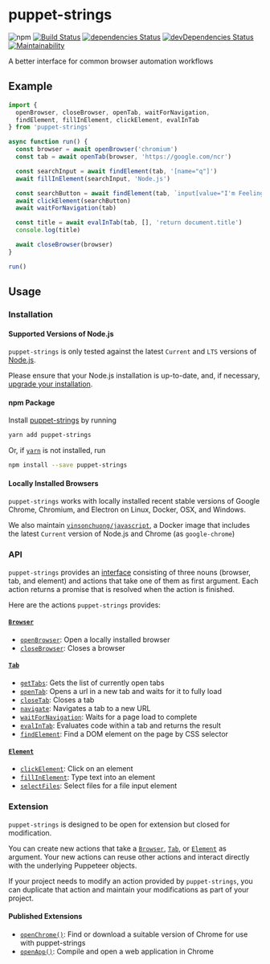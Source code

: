 # puppet-strings
![npm](https://img.shields.io/npm/v/puppet-strings.svg)
[![Build Status](https://travis-ci.org/vinsonchuong/puppet-strings.svg?branch=master)](https://travis-ci.org/vinsonchuong/puppet-strings)
[![dependencies Status](https://david-dm.org/vinsonchuong/puppet-strings/status.svg)](https://david-dm.org/vinsonchuong/puppet-strings)
[![devDependencies Status](https://david-dm.org/vinsonchuong/puppet-strings/dev-status.svg)](https://david-dm.org/vinsonchuong/puppet-strings?type=dev)
[![Maintainability](https://api.codeclimate.com/v1/badges/7c6c8bbe130e1e1dc161/maintainability)](https://codeclimate.com/github/vinsonchuong/puppet-strings/maintainability)

A better interface for common browser automation workflows

## Example
```js
import {
  openBrowser, closeBrowser, openTab, waitForNavigation,
  findElement, fillInElement, clickElement, evalInTab
} from 'puppet-strings'

async function run() {
  const browser = await openBrowser('chromium')
  const tab = await openTab(browser, 'https://google.com/ncr')

  const searchInput = await findElement(tab, '[name="q"]')
  await fillInElement(searchInput, 'Node.js')

  const searchButton = await findElement(tab, `input[value="I'm Feeling Lucky"]`)
  await clickElement(searchButton)
  await waitForNavigation(tab)

  const title = await evalInTab(tab, [], 'return document.title')
  console.log(title)

  await closeBrowser(browser)
}

run()
```

## Usage

### Installation

#### Supported Versions of Node.js
`puppet-strings` is only tested against the latest `Current` and `LTS` versions
of [Node.js](https://nodejs.org/en/).

Please ensure that your Node.js installation is up-to-date, and, if necessary,
[upgrade your installation](https://nodejs.org/en/download/package-manager/).

#### npm Package
Install [puppet-strings](https://yarnpkg.com/en/package/puppet-strings)
by running

```sh
yarn add puppet-strings
```

Or, if [`yarn`](https://yarnpkg.com/en/) is not installed, run

```sh
npm install --save puppet-strings
```

#### Locally Installed Browsers
`puppet-strings` works with locally installed recent stable versions of Google
Chrome, Chromium, and Electron on Linux, Docker, OSX, and Windows.

We also maintain
[`vinsonchuong/javascript`](https://hub.docker.com/r/vinsonchuong/javascript/),
a Docker image that includes the latest `Current` version of Node.js and Chrome
(as `google-chrome`)

### API
`puppet-strings` provides an [interface](interface) consisting of three nouns
(browser, tab, and element) and actions that take one of them as first argument.
Each action returns a promise that is resolved when the action is finished.

Here are the actions `puppet-strings` provides:

#### [`Browser`](interface#browser-object)
* [`openBrowser`](actions/open-browser): Open a locally installed browser
* [`closeBrowser`](actions/close-browser): Closes a browser

#### [`Tab`](interface#tab-object)
* [`getTabs`](actions/get-tabs): Gets the list of currently open tabs
* [`openTab`](actions/open-tab): Opens a url in a new tab and waits for it to
  fully load
* [`closeTab`](actions/close-tab): Closes a tab
* [`navigate`](actions/navigate): Navigates a tab to a new URL
* [`waitForNavigation`](actions/wait-for-navigation): Waits for a page load to complete
* [`evalInTab`](actions/eval-in-tab): Evaluates code within a tab and returns the result
* [`findElement`](actions/find-element): Find a DOM element on the page by CSS selector

#### [`Element`](interface#element-object)
* [`clickElement`](actions/click-element): Click on an element
* [`fillInElement`](actions/fill-in-element): Type text into an element
* [`selectFiles`](actions/select-files): Select files for a file input element

### Extension
`puppet-strings` is designed to be open for extension but closed for
modification.

You can create new actions that take a [`Browser`](interface#browser-object),
[`Tab`](interface#tab-object), or [`Element`](interface#element-object) as
argument. Your new actions can reuse other actions and interact directly with
the underlying Puppeteer objects.

If your project needs to modify an action provided by `puppet-strings`, you can
duplicate that action and maintain your modifications as part of your project.

#### Published Extensions
* [`openChrome()`](https://github.com/vinsonchuong/puppet-strings-chrome): Find
  or download a suitable version of Chrome for use with puppet-strings
* [`openApp()`](https://github.com/vinsonchuong/puppet-strings-open-app):
  Compile and open a web application in Chrome
